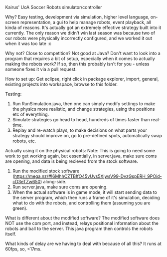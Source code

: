 Kairus' UoA Soccer Robots simulator/controller

Why?
Easy testing, development via simulation, higher level language, on-screen representation, a gui to help manage robots, event playback, all kinda of reasons. It's actually got an extremely effective strategy built into it currently. The only reason we didn't win last season was because two of our robots were physically incorrectly configured, and we worked it out when it was too late :c

Why not?
Close to competition? Not good at Java? Don't want to look into a program that requires a bit of setup, especially when it comes to actually making the robots work? If so, then this probably isn't for you - unless someone fixes it via a pull request.

How to set up:
Get eclipse, right click in package explorer, import, general, existing projects into workspace, browse to this folder.

Testing:
1) Run RunSimulation.java, then one can simply modify settings to make the physics more realistic, and change strategies, using the positions etc of everything.
2) Simulate strategies go head to head, hundreds of times faster than real-time.
3) Replay and re-watch plays, to make decisions on what parts your strategy should improve on, go to pre-defined spots, automatically swap robots, etc.

Actually using it on the physical robots:
Note: This is going to need some work to get working again, but essentially, in server.java, make sure coms are opening, and data is being recieved from the stock software.

1) Run the modified stock software (https://mega.nz/#!6MhhCZTB!fO45vUvs5XjwsV99-DvzGspERH_9POid-cD3eTZw650) along-side.
2) Run server.java, make sure coms are opening.
3) When the actual software is in game mode, it will start sending data to the server program, which then runs a frame of it's simulation, deciding what to do with the robots, and controlling them (assuming you are green).


What is different about the modified software?
The modified software does NOT use the com port, and instead, relays positional information about the robots and ball to the server. This java program then controls the robots itself.

What kinds of delay are we having to deal with because of all this? It runs at 60fps, so, <17ms.